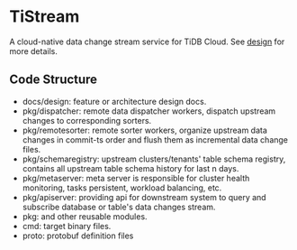 # TiStream

A cloud-native data change stream service for TiDB Cloud. See [design](./docs/design/20240220-tistream.md) for more details.

## Code Structure

- docs/design: feature or architecture design docs.
- pkg/dispatcher: remote data dispatcher workers, dispatch upstream changes to corresponding sorters.
- pkg/remotesorter: remote sorter workers, organize upstream data changes in commit-ts order and flush them as incremental data change files.
- pkg/schemaregistry: upstream clusters/tenants' table schema registry, contains all upstream table schema history for last n days.
- pkg/metaserver: meta server is responsible for cluster health monitoring, tasks persistent, workload balancing, etc.
- pkg/apiserver: providing api for downstream system to query and subscribe database or table's data changes stream.
- pkg: and other reusable modules.
- cmd: target binary files.
- proto: protobuf definition files